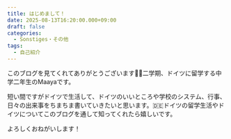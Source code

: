 ```yaml
---
title: はじめまして！
date: 2025-08-13T16:20:00.000+09:00
draft: false
categories:
  - Sonstiges・その他
tags:
  - 自己紹介
---
```

このブログを見てくれてありがとうございます🙇‍♀二学期、ドイツに留学する中学二年生のMaayaです。

短い間ですがドイツで生活して、ドイツのいいところや学校のシステム、行事、日々の出来事をちまちま書いていきたいと思います。🇩🇪ドイツの留学生活やドイツについてこのブログを通して知ってくれたら嬉しいです。

よろしくおねがいします！
